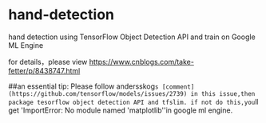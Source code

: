 # hand-detection
hand detection using TensorFlow Object Detection API and train on  Google ML Engine

for details，please view https://www.cnblogs.com/take-fetter/p/8438747.html

##an essential tip:
  Please follow andersskog`s [comment](https://github.com/tensorflow/models/issues/2739)
  in this issue,then package tesorflow object detection API and tfslim.
  if not do this,you`ll get 'ImportError: No module named 'matplotlib''in google ml engine.
  
